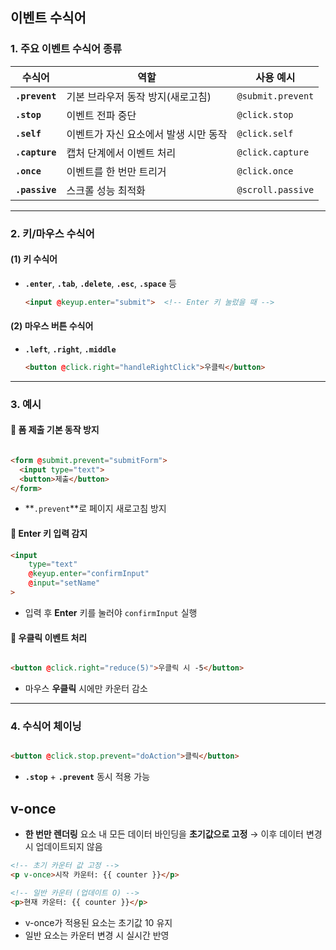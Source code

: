 ## 이벤트 수식어

### **1. 주요 이벤트 수식어 종류**

| 수식어            | 역할                    | 사용 예시             |
|----------------|-----------------------|-------------------|
| **`.prevent`** | 기본 브라우저 동작 방지(새로고침)   | `@submit.prevent` |
| **`.stop`**    | 이벤트 전파 중단             | `@click.stop`     |
| **`.self`**    | 이벤트가 자신 요소에서 발생 시만 동작 | `@click.self`     |
| **`.capture`** | 캡처 단계에서 이벤트 처리        | `@click.capture`  |
| **`.once`**    | 이벤트를 한 번만 트리거         | `@click.once`     |
| **`.passive`** | 스크롤 성능 최적화            | `@scroll.passive` |

---

### **2. 키/마우스 수식어**

#### **(1) 키 수식어**

- **`.enter`**, **`.tab`**, **`.delete`**, **`.esc`**, **`.space`** 등
  ```html
  <input @keyup.enter="submit">  <!-- Enter 키 눌렀을 때 -->
  ```

#### **(2) 마우스 버튼 수식어**

- **`.left`**, **`.right`**, **`.middle`**
  ```html
  <button @click.right="handleRightClick">우클릭</button>
  ```

---

### **3. 예시**

#### **🔹 폼 제출 기본 동작 방지**

```html

<form @submit.prevent="submitForm">
  <input type="text">
  <button>제출</button>
</form>
```

- **`.prevent`**로 페이지 새로고침 방지

#### **🔹 Enter 키 입력 감지**

```html
<input
    type="text"
    @keyup.enter="confirmInput"
    @input="setName"
>
```

- 입력 후 **Enter** 키를 눌러야 `confirmInput` 실행

#### **🔹 우클릭 이벤트 처리**

```html

<button @click.right="reduce(5)">우클릭 시 -5</button>
```

- 마우스 **우클릭** 시에만 카운터 감소

---

### **4. 수식어 체이닝**

```html

<button @click.stop.prevent="doAction">클릭</button>
```

- **`.stop`** + **`.prevent`** 동시 적용 가능

## v-once

- **한 번만 렌더링**
  요소 내 모든 데이터 바인딩을 **초기값으로 고정**
  → 이후 데이터 변경 시 업데이트되지 않음

```html
<!-- 초기 카운터 값 고정 -->
<p v-once>시작 카운터: {{ counter }}</p>

<!-- 일반 카운터 (업데이트 O) -->
<p>현재 카운터: {{ counter }}</p>
```

- v-once가 적용된 요소는 초기값 10 유지
- 일반 요소는 카운터 변경 시 실시간 반영
